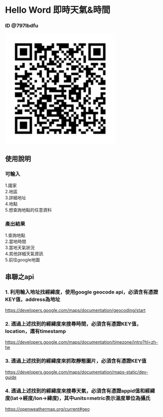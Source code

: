 # Hello Word 即時天氣&時間
 
### ID @797lbdfu

![Alt text](https://github.com/PeggyLan/node-line-PeggyLan/blob/master/bot_qrcode.png)

## 使用說明
### 可輸入
1.國家<br>
2.地區<br>
3.詳細地址<br>
4.地點<br>
5.想查詢地點的任意資料<br>

### 產出結果
1.查詢地點<br>
2.當地時間<br>
3.當地天氣狀況<br>
4.其他詳細天氣資訊<br>
5.前往google地圖<br>

## 串聯之api
### 1. 利用輸入地址找經緯度，使用google geocode api，必須含有憑證KEY值，address為地址
https://developers.google.com/maps/documentation/geocoding/start
### 2. 透過上述找到的經緯度來搜尋時間，必須含有憑證KEY值，location，還有timestamp
https://developers.google.com/maps/documentation/timezone/intro?hl=zh-tw
### 3. 透過上述找到的經緯度來抓取靜態圖片，必須含有憑證KEY值
https://developers.google.com/maps/documentation/maps-static/dev-guide
### 4. 透過上述找到的經緯度來搜尋天氣，必須含有憑證appid值和經緯度(lat->經度/lon->緯度)，其中units=metric表示溫度單位為攝氏
https://openweathermap.org/current#geo
